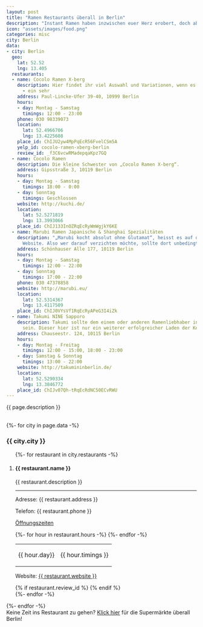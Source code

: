 ```yaml
---
layout: post
title: "Ramen Restaurants überall in Berlin"
description: "Instant Ramen haben inzwischen euer Herz erobert, doch ab und an müsst ihr auch mal das Original probieren. Daher sind hier unsere Top-Empfehlungen, was Restaurants in Berlin betrifft."
icon: "assets/images/food.png"
categories: misc
city: Berlin
data:
- city: Berlin
  geo:
    lat: 52.52
    lng: 13.405
  restaurants:
  - name: Cocolo Ramen X-berg
    description: Hier findet ihr viel Auswahl und Variationen, wenn es um Ramen geht
      - ein sehr
    address: Paul-Lincke-Ufer 39-40, 10999 Berlin
    hours:
    - day: Montag - Samstag
      timings: 12:00 - 23:00
    phone: 030 98339073
    location:
      lat: 52.4966706
      lng: 13.4225608
    place_id: ChIJU2yw4MpPqEcR56FvelCSm5A
    yelp_id: cocolo-ramen-xberg-berlin
    review_id: _f3C6vcwRMadepqaKpz7GQ
  - name: Cocolo Ramen
    description: Die kleine Schwester von „Cocolo Ramen X-berg“.
    address: Gipsstraße 3, 10119 Berlin
    hours:
    - day: Montag - Samstag
      timings: 18:00 - 0:00
    - day: Sonntag
      timings: Geschlossen
    website: http://kuchi.de/
    location:
      lat: 52.5271819
      lng: 13.3993066
    place_id: ChIJ133InOZRqEcRyWmWgjkY6KE
  - name: Marubi Ramen Japanische & Shanghai Spezialitäten
    description: "„Marubi kocht absolut ohne Glutamat“, heisst es auf der offiziellen
      Website. Also wer darauf verzichten möchte, sollte dort unbedingt vorbeischauen."
    address: Schönhauser Alle 177, 10119 Berlin
    hours:
    - day: Montag - Samstag
      timings: 12:00 - 22:00
    - day: Sonntag
      timings: 17:00 - 22:00
    phone: 030 47378858
    website: http://marubi.eu/
    location:
      lat: 52.5314367
      lng: 13.4117509
    place_id: ChIJ0VYsVf1RqEcRyAPeG3I4iZk
  - name: Takumi NINE Sapporo
    description: Takumi sollte dem einem oder anderen Ramenliebhaber inzwischen bekannt
      sein. Dieser hier ist nur ein weiterer erfolgreicher Laden der Kette aus Düsseldorf.
    address: Chauseestr. 124, 10115 Berlin
    hours:
    - day: Montag - Freitag
      timings: 12:00 - 15:00, 18:00 - 23:00
    - day: Samstag & Sonntag
      timings: 13:00 - 22:00
    website: http://takumininberlin.de/
    location:
      lat: 52.5290334
      lng: 13.3846772
    place_id: ChIJv07Qh-tRqEcRdNC50ECvRWU
---
```

<p class="post_subtitle">{{ page.description }} </p>
<br />
<div id="outer_container">
<div id="restaurants">
   {%- for city in page.data -%}
  <h3>{{ city.city }}</h3>
  <ol>
    {%- for restaurant in city.restaurants -%}
      <li>
        <div class="restaurant_entry">
        <h4>{{ restaurant.name }}</h4>
        <p class="restaurant_description">{{ restaurant.description }}</p>
        <hr />
        <p class="restaurant_address">Adresse: {{ restaurant.address }}</p>
        <p>Telefon: {{ restaurant.phone }}</p>
        <p class="restaurant_hours"><u>Öffnungszeiten</u></p>
        <table class="hours">
        {%- for hour in restaurant.hours -%}
          <tr><td><p>{{ hour.day}}</p></td><td><p>{{ hour.timings }}</p></td></tr>
        {%- endfor -%}
        </table>
        <p class="restaurant_web">Website: <a href="{{ restaurant.website }}">{{ restaurant.website }}</a></p>
        </div>
        {% if restaurant.review_id %}
        <span class="yelp-review" data-review-id="{{restaurant.review_id}}" data-hostname="www.yelp.de"></span>   
        {% endif %}   
     </li>
    {%- endfor -%}
  </ol>
  {%- endfor -%}
 </div>
</div>
Keine Zeit ins Restaurant zu gehen?  <a href="/supermarkt/berlin">Klick hier</a> für die Supermärkte überall Berlin!